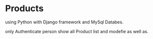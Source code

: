 # Products
using Python with Django framework and MySql Databes.

only Authenticate person show all Product list and modefie as well as.

